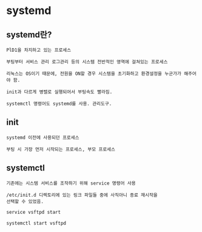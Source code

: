 # systemd

## systemd란?

    PlD1을 차지하고 있는 프로세스 
    
    부팅부터 서비스 관리 로그관리 등의 시스템 전반적인 영역에 걸쳐있는 프로세스 

    리눅스는 OS이기 때문에, 전원을 ON할 경우 시스템을 초기화하고 환경설정을 누군가가 해주어야 함. 

    init과 다르게 병렬로 실행되어서 부팅속도 빨라짐. 

    systemctl 명령어도 systemd를 사용. 관리도구.

## init 

    systemd 이전에 사용되던 프로세스

    부팅 시 가장 먼저 시작되는 프로세스, 부모 프로세스

## systemctl 

    기존에는 시스템 서비스를 조작하기 위해 service 명령어 사용

    /etc/init.d 디렉토리에 있는 링크 파일들 중에 사직아니 종료 재시작을 
    선택할 수 있었음. 

~~~sh 
service vsftpd start

systemctl start vsftpd
~~~

